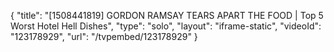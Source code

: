 {
    "title": "[1508441819] GORDON RAMSAY TEARS APART THE FOOD | Top 5 Worst Hotel Hell Dishes",
    "type": "solo",
    "layout": "iframe-static",
    "videoId": "123178929",
    "url": "\/tvpembed\/123178929"
}